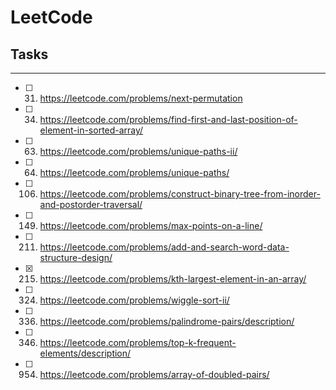 # LeetCode

## Tasks
----
- [ ] 31. https://leetcode.com/problems/next-permutation
- [ ] 34. https://leetcode.com/problems/find-first-and-last-position-of-element-in-sorted-array/
- [ ] 63. https://leetcode.com/problems/unique-paths-ii/
- [ ] 64. https://leetcode.com/problems/unique-paths/
- [ ] 106. https://leetcode.com/problems/construct-binary-tree-from-inorder-and-postorder-traversal/
- [ ] 149. https://leetcode.com/problems/max-points-on-a-line/
- [ ] 211. https://leetcode.com/problems/add-and-search-word-data-structure-design/
- [x] 215. https://leetcode.com/problems/kth-largest-element-in-an-array/
- [ ] 324. https://leetcode.com/problems/wiggle-sort-ii/
- [ ] 336. https://leetcode.com/problems/palindrome-pairs/description/
- [ ] 346. https://leetcode.com/problems/top-k-frequent-elements/description/
- [ ] 954. https://leetcode.com/problems/array-of-doubled-pairs/
